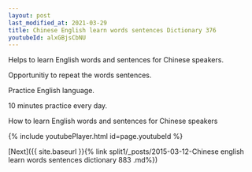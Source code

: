 ```yaml
---
layout: post
last_modified_at: 2021-03-29
title: Chinese English learn words sentences Dictionary 376 
youtubeId: alxGBjsCbNU
---
```

 
 
Helps to learn English words and sentences for Chinese speakers.

Opportunitiy to repeat the words sentences. 

Practice English language. 
 
10 minutes practice every day. 
 
How to learn English words and sentences for Chinese speakers 
 
{% include youtubePlayer.html id=page.youtubeId %}
 
 
[Next]({{ site.baseurl }}{% link  split1/_posts/2015-03-12-Chinese english learn words sentences dictionary 883 .md%})
 
